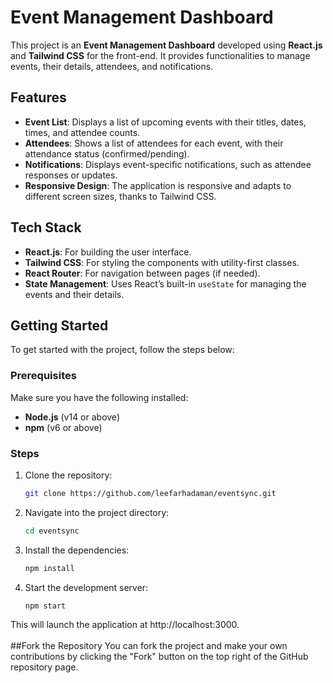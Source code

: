 # Event Management Dashboard

This project is an **Event Management Dashboard** developed using **React.js** and **Tailwind CSS** for the front-end. It provides functionalities to manage events, their details, attendees, and notifications.

## Features

- **Event List**: Displays a list of upcoming events with their titles, dates, times, and attendee counts.
- **Attendees**: Shows a list of attendees for each event, with their attendance status (confirmed/pending).
- **Notifications**: Displays event-specific notifications, such as attendee responses or updates.
- **Responsive Design**: The application is responsive and adapts to different screen sizes, thanks to Tailwind CSS.

## Tech Stack

- **React.js**: For building the user interface.
- **Tailwind CSS**: For styling the components with utility-first classes.
- **React Router**: For navigation between pages (if needed).
- **State Management**: Uses React’s built-in `useState` for managing the events and their details.


## Getting Started

To get started with the project, follow the steps below:

### Prerequisites

Make sure you have the following installed:

- **Node.js** (v14 or above)
- **npm** (v6 or above)

### Steps

1. Clone the repository:

   ```bash
   git clone https://github.com/leefarhadaman/eventsync.git
   ```
2. Navigate into the project directory:
   ```bash
   cd eventsync
   ```
3. Install the dependencies:
   ```bash
   npm install
   ```
4. Start the development server:
   ```bash
   npm start
   ```
This will launch the application at http://localhost:3000.
<br><br>
##Fork the Repository
You can fork the project and make your own contributions by clicking the "Fork" button on the top right of the GitHub repository page.
